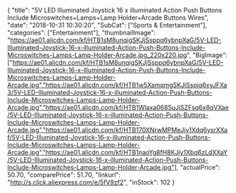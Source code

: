 {
	"title": "5V LED Illuminated Joystick 16 x illuminated Action Push Buttons Include Microswitches+Lamps+Lamp Holder+Arcade Buttons Wires",
	"date": "2018-10-31 10:30:20",
	"SubCat": ["Sports & Entertainment"],
	"categories": ["Entertainment"],
	"thumbnailImage": "https://ae01.alicdn.com/kf/HTB1sM8unqigSKJjSsppq6ybnpXaG/5V-LED-Illuminated-Joystick-16-x-illuminated-Action-Push-Buttons-Include-Microswitches-Lamps-Lamp-Holder-Arcade.jpg_220x220.jpg",
	"BigImage": ["https://ae01.alicdn.com/kf/HTB1sM8unqigSKJjSsppq6ybnpXaG/5V-LED-Illuminated-Joystick-16-x-illuminated-Action-Push-Buttons-Include-Microswitches-Lamps-Lamp-Holder-Arcade.jpg","https://ae01.alicdn.com/kf/HTB1w5XamqmgSKJjSspiq6xyJFXa3/5V-LED-Illuminated-Joystick-16-x-illuminated-Action-Push-Buttons-Include-Microswitches-Lamps-Lamp-Holder-Arcade.jpg","https://ae01.alicdn.com/kf/HTB1Wlaxa0685uJjSZFsq6x8qVXae/5V-LED-Illuminated-Joystick-16-x-illuminated-Action-Push-Buttons-Include-Microswitches-Lamps-Lamp-Holder-Arcade.jpg","https://ae01.alicdn.com/kf/HTB170XNrwMPMeJjy1Xdq6ysrXXaf/5V-LED-Illuminated-Joystick-16-x-illuminated-Action-Push-Buttons-Include-Microswitches-Lamps-Lamp-Holder-Arcade.jpg","https://ae01.alicdn.com/kf/HTB1naoYg8fH8KJjy1Xbq6zLdXXaY/5V-LED-Illuminated-Joystick-16-x-illuminated-Action-Push-Buttons-Include-Microswitches-Lamps-Lamp-Holder-Arcade.jpg"],
	"actualPrice": 50.70,
	"comparePrice": 51.70,
	"linkurl": "http://s.click.aliexpress.com/e/5fV9zf2",
	"inStock": 102
}
